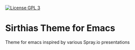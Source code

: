 [![License GPL 3][badge-license]](http://www.gnu.org/licenses/gpl-3.0.txt)

Sirthias Theme for Emacs
==============

Theme for emacs inspired by various Spray.io presentations

[badge-license]: https://img.shields.io/badge/license-GPL_3-green.svg
